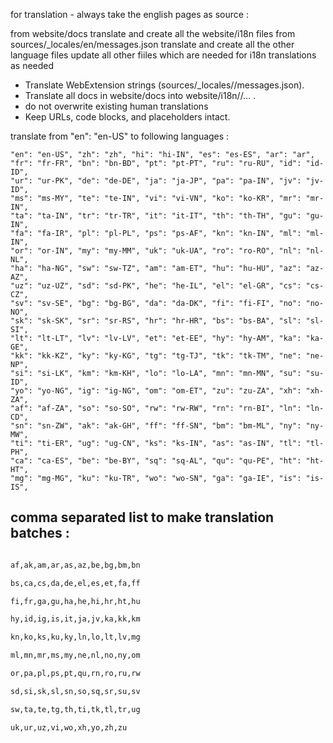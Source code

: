 for translation - always take the english pages as source :

from website/docs translate and create all the website/i18n files
from sources/\_locales/en/messages.json translate and create all the other language files
update all other fiiles which are needed for i18n translations as needed

- Translate WebExtension strings (sources/\_locales//messages.json).
- Translate all docs in website/docs into website/i18n//… .
- do not overwrite existing human translations
- Keep URLs, code blocks, and placeholders intact.

translate from "en": "en-US" to following languages :

    "en": "en-US", "zh": "zh", "hi": "hi-IN", "es": "es-ES", "ar": "ar",
    "fr": "fr-FR", "bn": "bn-BD", "pt": "pt-PT", "ru": "ru-RU", "id": "id-ID",
    "ur": "ur-PK", "de": "de-DE", "ja": "ja-JP", "pa": "pa-IN", "jv": "jv-ID",
    "ms": "ms-MY", "te": "te-IN", "vi": "vi-VN", "ko": "ko-KR", "mr": "mr-IN",
    "ta": "ta-IN", "tr": "tr-TR", "it": "it-IT", "th": "th-TH", "gu": "gu-IN",
    "fa": "fa-IR", "pl": "pl-PL", "ps": "ps-AF", "kn": "kn-IN", "ml": "ml-IN",
    "or": "or-IN", "my": "my-MM", "uk": "uk-UA", "ro": "ro-RO", "nl": "nl-NL",
    "ha": "ha-NG", "sw": "sw-TZ", "am": "am-ET", "hu": "hu-HU", "az": "az-AZ",
    "uz": "uz-UZ", "sd": "sd-PK", "he": "he-IL", "el": "el-GR", "cs": "cs-CZ",
    "sv": "sv-SE", "bg": "bg-BG", "da": "da-DK", "fi": "fi-FI", "no": "no-NO",
    "sk": "sk-SK", "sr": "sr-RS", "hr": "hr-HR", "bs": "bs-BA", "sl": "sl-SI",
    "lt": "lt-LT", "lv": "lv-LV", "et": "et-EE", "hy": "hy-AM", "ka": "ka-GE",
    "kk": "kk-KZ", "ky": "ky-KG", "tg": "tg-TJ", "tk": "tk-TM", "ne": "ne-NP",
    "si": "si-LK", "km": "km-KH", "lo": "lo-LA", "mn": "mn-MN", "su": "su-ID",
    "yo": "yo-NG", "ig": "ig-NG", "om": "om-ET", "zu": "zu-ZA", "xh": "xh-ZA",
    "af": "af-ZA", "so": "so-SO", "rw": "rw-RW", "rn": "rn-BI", "ln": "ln-CD",
    "sn": "sn-ZW", "ak": "ak-GH", "ff": "ff-SN", "bm": "bm-ML", "ny": "ny-MW",
    "ti": "ti-ER", "ug": "ug-CN", "ks": "ks-IN", "as": "as-IN", "tl": "tl-PH",
    "ca": "ca-ES", "be": "be-BY", "sq": "sq-AL", "qu": "qu-PE", "ht": "ht-HT",
    "mg": "mg-MG", "ku": "ku-TR", "wo": "wo-SN", "ga": "ga-IE", "is": "is-IS",

## comma separated list to make translation batches :

```txt

af,ak,am,ar,as,az,be,bg,bm,bn

bs,ca,cs,da,de,el,es,et,fa,ff

fi,fr,ga,gu,ha,he,hi,hr,ht,hu

hy,id,ig,is,it,ja,jv,ka,kk,km

kn,ko,ks,ku,ky,ln,lo,lt,lv,mg

ml,mn,mr,ms,my,ne,nl,no,ny,om

or,pa,pl,ps,pt,qu,rn,ro,ru,rw

sd,si,sk,sl,sn,so,sq,sr,su,sv

sw,ta,te,tg,th,ti,tk,tl,tr,ug

uk,ur,uz,vi,wo,xh,yo,zh,zu

```
